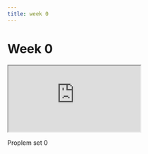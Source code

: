 ```yaml
---
title: week 0
---
```


# Week 0

<iframe src="https://www.youtube.com/embed/jjqgP9dpD1k"></iframe>

Proplem set 0
